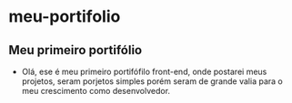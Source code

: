 # meu-portifolio

## Meu primeiro portifólio

- Olá, ese é meu primeiro portifófilo front-end, onde postarei meus projetos, seram porjetos simples porém seram de grande valia para o meu crescimento como desenvolvedor.
